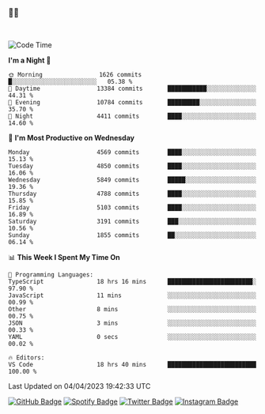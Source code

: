 ### 🤙🍺

<!-- <a href="https://github-readme-stats.vercel.app/api?username=hzak2xx&count_private=true&show_icons=true&theme=dracula">
  <img align="center" src="https://github-readme-stats.vercel.app/api?username=hzak2xx&count_private=true&show_icons=true&theme=dracula" />
</a>
</br> -->
</br>

<!--START_SECTION:waka-->
![Code Time](http://img.shields.io/badge/Code%20Time-2%2C290%20hrs%2055%20mins-blue)

**I'm a Night 🦉** 

```text
🌞 Morning                1626 commits        █░░░░░░░░░░░░░░░░░░░░░░░░   05.38 % 
🌆 Daytime                13384 commits       ███████████░░░░░░░░░░░░░░   44.31 % 
🌃 Evening                10784 commits       █████████░░░░░░░░░░░░░░░░   35.70 % 
🌙 Night                  4411 commits        ████░░░░░░░░░░░░░░░░░░░░░   14.60 % 
```
📅 **I'm Most Productive on Wednesday** 

```text
Monday                   4569 commits        ████░░░░░░░░░░░░░░░░░░░░░   15.13 % 
Tuesday                  4850 commits        ████░░░░░░░░░░░░░░░░░░░░░   16.06 % 
Wednesday                5849 commits        █████░░░░░░░░░░░░░░░░░░░░   19.36 % 
Thursday                 4788 commits        ████░░░░░░░░░░░░░░░░░░░░░   15.85 % 
Friday                   5103 commits        ████░░░░░░░░░░░░░░░░░░░░░   16.89 % 
Saturday                 3191 commits        ███░░░░░░░░░░░░░░░░░░░░░░   10.56 % 
Sunday                   1855 commits        ██░░░░░░░░░░░░░░░░░░░░░░░   06.14 % 
```


📊 **This Week I Spent My Time On** 

```text
💬 Programming Languages: 
TypeScript               18 hrs 16 mins      ████████████████████████░   97.90 % 
JavaScript               11 mins             ░░░░░░░░░░░░░░░░░░░░░░░░░   00.99 % 
Other                    8 mins              ░░░░░░░░░░░░░░░░░░░░░░░░░   00.75 % 
JSON                     3 mins              ░░░░░░░░░░░░░░░░░░░░░░░░░   00.33 % 
YAML                     0 secs              ░░░░░░░░░░░░░░░░░░░░░░░░░   00.02 % 

🔥 Editors: 
VS Code                  18 hrs 40 mins      █████████████████████████   100.00 % 
```


 Last Updated on 04/04/2023 19:42:33 UTC
<!--END_SECTION:waka-->

[![GitHub Badge](https://img.shields.io/badge/GitHub-100000?style=for-the-badge&logo=github&logoColor=white)](https://github.com/hzak2xx)
[![Spotify Badge](https://img.shields.io/badge/Spotify-1ED760?&style=for-the-badge&logo=spotify&logoColor=white)](https://open.spotify.com/user/uf90s6sbbh75a1mt44clkhkvf)
[![Twitter Badge](https://img.shields.io/badge/Twitter-1DA1F2?style=for-the-badge&logo=twitter&logoColor=white)](https://twitter.com/hzak2xx)
[![Instagram Badge](https://img.shields.io/badge/Instagram-E4405F?style=for-the-badge&logo=instagram&logoColor=white)](https://www.instagram.com/hzak2xx/)

